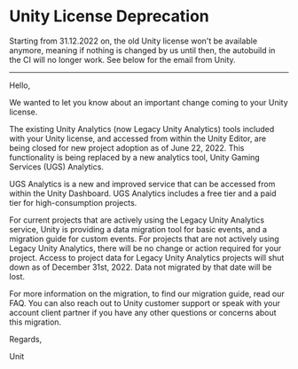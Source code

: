 # Unity License Deprecation

Starting from 31.12.2022 on, the old Unity license won't be available anymore, meaning if nothing is changed by us until then, the autobuild in the CI will no longer work. See below for the email from Unity.

---

Hello,
 
We wanted to let you know about an important change coming to your Unity license.
 
The existing Unity Analytics (now Legacy Unity Analytics) tools included with your Unity license, and accessed from within the Unity Editor, are being closed for new project adoption as of June 22, 2022. This functionality is being replaced by a new analytics tool, Unity Gaming Services (UGS) Analytics.
 
UGS Analytics is a new and improved service that can be accessed from within the Unity Dashboard. UGS Analytics includes a free tier and a paid tier for high-consumption projects.
 
For current projects that are actively using the Legacy Unity Analytics service, Unity is providing a data migration tool for basic events, and a migration guide for custom events. For projects that are not actively using Legacy Unity Analytics, there will be no change or action required for your project. Access to project data for Legacy Unity Analytics projects will shut down as of December 31st, 2022. Data not migrated by that date will be lost.
 
For more information on the migration, to find our migration guide, read our FAQ. You can also reach out to Unity customer support or speak with your account client partner if you have any other questions or concerns about this migration.
 
Regards,
 
Unit
